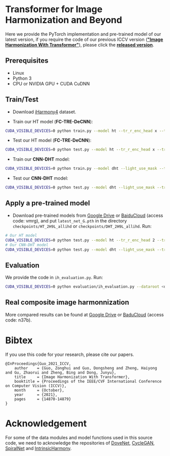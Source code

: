 <base target="_blank"/>

# Transformer for Image Harmonization and Beyond

Here we provide the PyTorch implementation and pre-trained model of our latest version, if you require the code of our previous ICCV version (**["Image Harmonization With Transformer"](https://openaccess.thecvf.com/content/ICCV2021/papers/Guo_Image_Harmonization_With_Transformer_ICCV_2021_paper.pdf)**), please click the **[released version](https://github.com/zhenglab/HarmonyTransformer/releases/tag/v1.0)**.

## Prerequisites

- Linux
- Python 3
- CPU or NVIDIA GPU + CUDA CuDNN

## Train/Test
- Download [iHarmony4](https://github.com/bcmi/Image-Harmonization-Dataset-iHarmony4) dataset.

- Train our HT model (**FC-TRE-DeCNN**):
```bash
CUDA_VISIBLE_DEVICES=0 python train.py --model ht --tr_r_enc_head x --tr_r_enc_layers x --name experiment_name --dataset_root <dataset_dir> --dataset_name IHD --batch_size xx --init_port xxxx
```
- Test our HT model (**FC-TRE-DeCNN**):
```bash
CUDA_VISIBLE_DEVICES=0 python test.py --model ht --tr_r_enc_head x --tr_r_enc_layers x --name experiment_name --dataset_root <dataset_dir> --dataset_name IHD --batch_size xx --init_port xxxx
```

- Train our **CNN-DHT** model:
```bash
CUDA_VISIBLE_DEVICES=0 python train.py --model dht --light_use_mask --tr_r_enc_head x --tr_r_enc_layers x  --tr_i_dec_head x --tr_i_dec_layers x --tr_l_dec_head x --tr_l_dec_layers x --name DHT_experiment_name --dataset_root <dataset_dir> --dataset_name IHD --batch_size xx --init_port xxxx
```
- Test our **CNN-DHT** model:
```bash
CUDA_VISIBLE_DEVICES=0 python test.py --model dht --light_use_mask --tr_r_enc_head x --tr_r_enc_layers x  --tr_i_dec_head x --tr_i_dec_layers x --tr_l_dec_head x --tr_l_dec_layers x --name DHT_experiment_name --dataset_root <dataset_dir> --dataset_name IHD --batch_size xx --init_port xxxx
```

## Apply a pre-trained model
- Download pre-trained models from [Google Drive](https://drive.google.com/file/d/1uQqveBSUfTmvA4FEWC_stAyf2oMS4UHC/view?usp=sharing) or [BaiduCloud](https://pan.baidu.com/s/1KxN0WYwaLBP1THatuzhq1A) (access code: vmrg), and put `latest_net_G.pth` in the directory `checkpoints/HT_2H9L_allihd` or `checkpoints/DHT_2H9L_allihd`. Run:
```bash
# Our HT model
CUDA_VISIBLE_DEVICES=0 python test.py --model ht --tr_r_enc_head 2 --tr_r_enc_layers 9 --name HT_2H9L_allihd --dataset_root <dataset_dir> --dataset_name IHD --batch_size xx --init_port xxxx
# Our CNN-DHT model
CUDA_VISIBLE_DEVICES=0 python test.py --model dht --light_use_mask --tr_r_enc_head 2 --tr_r_enc_layers 9  --tr_i_dec_head 2 --tr_i_dec_layers 9 --tr_l_dec_head 2 --tr_l_dec_layers 9 --name DHT_2H9L_allihd --dataset_root <dataset_dir> --dataset_name IHD --batch_size xx --init_port xxxx
```
## Evaluation
We provide the code in `ih_evaluation.py`. Run:
```bash
CUDA_VISIBLE_DEVICES=0 python evaluation/ih_evaluation.py --dataroot <dataset_dir> --result_root  results/experiment_name/test_latest/images/ --evaluation_type our --dataset_name ALL
```

## Real composite image harmonnization
More compared results can be found at [Google Drive](https://drive.google.com/file/d/1qkLdvS8rTng4bxWKSFjtfPgQ5SK2OvGa/view?usp=sharing) or [BaduCloud](https://pan.baidu.com/s/1mf4h4jOrVO9jFEthYsHyzw) (access code: n37b).


# Bibtex
If you use this code for your research, please cite our papers.

```
@InProceedings{Guo_2021_ICCV,
    author    = {Guo, Zonghui and Guo, Dongsheng and Zheng, Haiyong and Gu, Zhaorui and Zheng, Bing and Dong, Junyu},
    title     = {Image Harmonization With Transformer},
    booktitle = {Proceedings of the IEEE/CVF International Conference on Computer Vision (ICCV)},
    month     = {October},
    year      = {2021},
    pages     = {14870-14879}
}
```

# Acknowledgement
For some of the data modules and model functions used in this source code, we need to acknowledge the repositories of [DoveNet](https://github.com/bcmi/Image-Harmonization-Dataset-iHarmony4/tree/master/DoveNet), [CycleGAN](https://github.com/junyanz/pytorch-CycleGAN-and-pix2pix), [
SpiralNet](https://github.com/zhenglab/spiralnet) and [IntrinsicHarmony](https://github.com/zhenglab/IntrinsicHarmony). 

